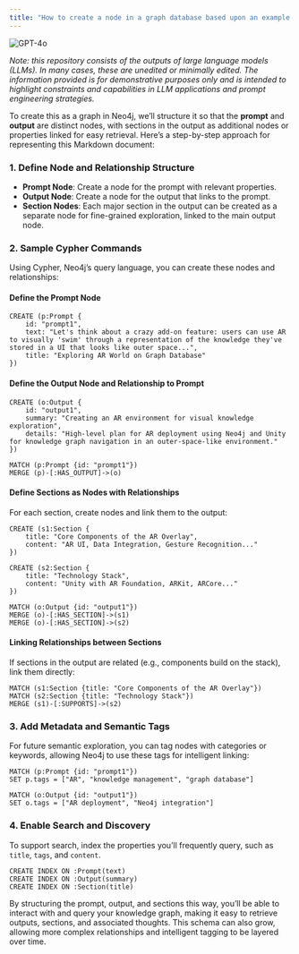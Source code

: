 ```yaml
---
title: "How to create a node in a graph database based upon an example of a saved output"
---
```

![GPT-4o](https://img.shields.io/badge/GPT--4o-3333FF?style=for-the-badge&logo=openai&logoColor=white)



*Note: this repository consists of the outputs of large language models (LLMs). In many cases, these are unedited or minimally edited. The information provided is for demonstrative purposes only and is intended to highlight constraints and capabilities in LLM applications and prompt engineering strategies.*


To create this as a graph in Neo4j, we’ll structure it so that the **prompt** and **output** are distinct nodes, with sections in the output as additional nodes or properties linked for easy retrieval. Here’s a step-by-step approach for representing this Markdown document:

### 1. **Define Node and Relationship Structure**
   - **Prompt Node**: Create a node for the prompt with relevant properties.
   - **Output Node**: Create a node for the output that links to the prompt.
   - **Section Nodes**: Each major section in the output can be created as a separate node for fine-grained exploration, linked to the main output node.

### 2. **Sample Cypher Commands**
Using Cypher, Neo4j’s query language, you can create these nodes and relationships:

#### Define the Prompt Node
```cypher
CREATE (p:Prompt {
    id: "prompt1",
    text: "Let's think about a crazy add-on feature: users can use AR to visually 'swim' through a representation of the knowledge they've stored in a UI that looks like outer space...",
    title: "Exploring AR World on Graph Database"
})
```

#### Define the Output Node and Relationship to Prompt
```cypher
CREATE (o:Output {
    id: "output1",
    summary: "Creating an AR environment for visual knowledge exploration",
    details: "High-level plan for AR deployment using Neo4j and Unity for knowledge graph navigation in an outer-space-like environment."
})

MATCH (p:Prompt {id: "prompt1"})
MERGE (p)-[:HAS_OUTPUT]->(o)
```

#### Define Sections as Nodes with Relationships
For each section, create nodes and link them to the output:

```cypher
CREATE (s1:Section {
    title: "Core Components of the AR Overlay",
    content: "AR UI, Data Integration, Gesture Recognition..."
})

CREATE (s2:Section {
    title: "Technology Stack",
    content: "Unity with AR Foundation, ARKit, ARCore..."
})

MATCH (o:Output {id: "output1"})
MERGE (o)-[:HAS_SECTION]->(s1)
MERGE (o)-[:HAS_SECTION]->(s2)
```

#### Linking Relationships between Sections
If sections in the output are related (e.g., components build on the stack), link them directly:

```cypher
MATCH (s1:Section {title: "Core Components of the AR Overlay"})
MATCH (s2:Section {title: "Technology Stack"})
MERGE (s1)-[:SUPPORTS]->(s2)
```

### 3. **Add Metadata and Semantic Tags**
For future semantic exploration, you can tag nodes with categories or keywords, allowing Neo4j to use these tags for intelligent linking:

```cypher
MATCH (p:Prompt {id: "prompt1"})
SET p.tags = ["AR", "knowledge management", "graph database"]

MATCH (o:Output {id: "output1"})
SET o.tags = ["AR deployment", "Neo4j integration"]
```

### 4. **Enable Search and Discovery**
To support search, index the properties you’ll frequently query, such as `title`, `tags`, and `content`.

```cypher
CREATE INDEX ON :Prompt(text)
CREATE INDEX ON :Output(summary)
CREATE INDEX ON :Section(title)
```

By structuring the prompt, output, and sections this way, you’ll be able to interact with and query your knowledge graph, making it easy to retrieve outputs, sections, and associated thoughts. This schema can also grow, allowing more complex relationships and intelligent tagging to be layered over time.